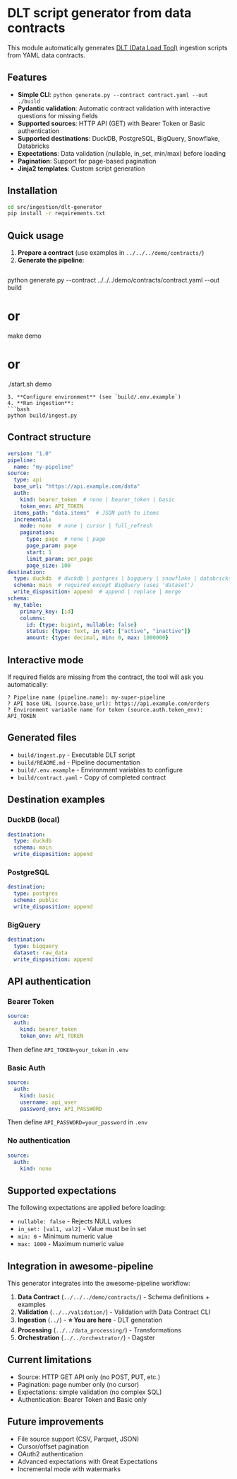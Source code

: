 # DLT script generator from data contracts

This module automatically generates [DLT (Data Load Tool)](https://dlthub.com/) ingestion scripts from YAML data contracts.

## Features

- **Simple CLI**: `python generate.py --contract contract.yaml --out ./build`
- **Pydantic validation**: Automatic contract validation with interactive questions for missing fields
- **Supported sources**: HTTP API (GET) with Bearer Token or Basic authentication
- **Supported destinations**: DuckDB, PostgreSQL, BigQuery, Snowflake, Databricks
- **Expectations**: Data validation (nullable, in_set, min/max) before loading
- **Pagination**: Support for page-based pagination
- **Jinja2 templates**: Custom script generation

## Installation

```bash
cd src/ingestion/dlt-generator
pip install -r requirements.txt
```

## Quick usage

1. **Prepare a contract** (use examples in `../../../demo/contracts/`)
2. **Generate the pipeline**:
   ```bash
  python generate.py --contract ../../../demo/contracts/contract.yaml --out build
   # or
   make demo
   # or
   ./start.sh demo
   ```
3. **Configure environment** (see `build/.env.example`)
4. **Run ingestion**:
   ```bash
   python build/ingest.py
   ```

## Contract structure

```yaml
version: "1.0"
pipeline:
  name: "my-pipeline"
source:
  type: api
  base_url: "https://api.example.com/data"
  auth:
    kind: bearer_token  # none | bearer_token | basic
    token_env: API_TOKEN
  items_path: "data.items"  # JSON path to items
  incremental:
    mode: none  # none | cursor | full_refresh
    pagination:
      type: page  # none | page
      page_param: page
      start: 1
      limit_param: per_page
      page_size: 100
destination:
  type: duckdb  # duckdb | postgres | bigquery | snowflake | databricks
  schema: main  # required except BigQuery (uses 'dataset')
  write_disposition: append  # append | replace | merge
schema:
  my_table:
    primary_key: [id]
    columns:
      id: {type: bigint, nullable: false}
      status: {type: text, in_set: ["active", "inactive"]}
      amount: {type: decimal, min: 0, max: 1000000}
```

## Interactive mode

If required fields are missing from the contract, the tool will ask you automatically:

```
? Pipeline name (pipeline.name): my-super-pipeline
? API base URL (source.base_url): https://api.example.com/orders
? Environment variable name for token (source.auth.token_env): API_TOKEN
```

## Generated files

- `build/ingest.py` - Executable DLT script
- `build/README.md` - Pipeline documentation
- `build/.env.example` - Environment variables to configure
- `build/contract.yaml` - Copy of completed contract

## Destination examples

### DuckDB (local)
```yaml
destination:
  type: duckdb
  schema: main
  write_disposition: append
```

### PostgreSQL
```yaml
destination:
  type: postgres
  schema: public
  write_disposition: append
```

### BigQuery
```yaml
destination:
  type: bigquery
  dataset: raw_data
  write_disposition: append
```

## API authentication

### Bearer Token
```yaml
source:
  auth:
    kind: bearer_token
    token_env: API_TOKEN
```
Then define `API_TOKEN=your_token` in `.env`

### Basic Auth
```yaml
source:
  auth:
    kind: basic
    username: api_user
    password_env: API_PASSWORD
```
Then define `API_PASSWORD=your_password` in `.env`

### No authentication
```yaml
source:
  auth:
    kind: none
```

## Supported expectations

The following expectations are applied before loading:

- `nullable: false` - Rejects NULL values
- `in_set: [val1, val2]` - Value must be in set
- `min: 0` - Minimum numeric value
- `max: 1000` - Maximum numeric value

## Integration in awesome-pipeline

This generator integrates into the awesome-pipeline workflow:

1. **Data Contract** (`../../../demo/contracts/`) - Schema definitions + examples
2. **Validation** (`../../validation/`) - Validation with Data Contract CLI
3. **Ingestion** (`../`) - **⭐ You are here** - DLT generation
4. **Processing** (`../../data_processing/`) - Transformations
5. **Orchestration** (`../../orchestrator/`) - Dagster

## Current limitations

- Source: HTTP GET API only (no POST, PUT, etc.)
- Pagination: page number only (no cursor)
- Expectations: simple validation (no complex SQL)
- Authentication: Bearer Token and Basic only

## Future improvements

- File source support (CSV, Parquet, JSON)
- Cursor/offset pagination
- OAuth2 authentication
- Advanced expectations with Great Expectations
- Incremental mode with watermarks
